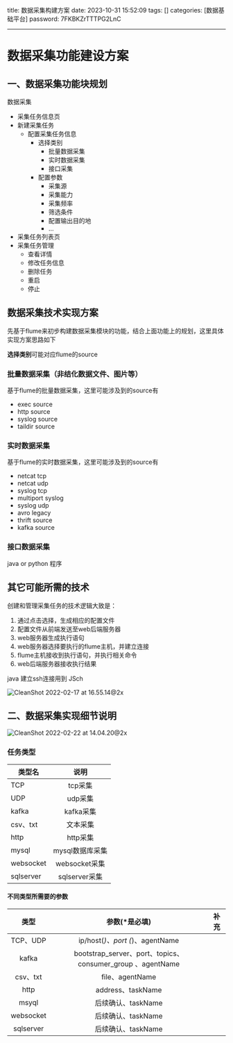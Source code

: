 title: 数据采集构建方案 
date: 2023-10-31 15:52:09 
tags: []
categories: [数据基础平台]
password: 7FKBKZrTTTPG2LnC

---
 <!--more-->
# 数据采集功能建设方案

## 一、数据采集功能块规划

数据采集

* 采集任务信息页
* 新建采集任务
  * 配置采集任务信息
    * 选择类别
      * 批量数据采集
      * 实时数据采集
      * 接口采集
    * 配置参数
      * 采集源
      * 采集能力
      * 采集频率
      * 筛选条件
      * 配置输出目的地
      * ...
* 采集任务列表页
* 采集任务管理
  * 查看详情
  * 修改任务信息
  * 删除任务
  * 重启
  * 停止

## 数据采集技术实现方案

先基于flume来初步构建数据采集模块的功能，结合上面功能上的规划，这里具体实现方案思路如下

**选择类别**可能对应flume的source

### 批量数据采集（非结化数据文件、图片等）

基于flume的批量数据采集，这里可能涉及到的source有

* exec source
* http source
* syslog source
* taildir source

### 实时数据采集

基于flume的实时数据采集，这里可能涉及到的source有

* netcat tcp 
* netcat udp 
* syslog tcp 
* multiport syslog
* syslog udp 
* avro legacy 
* thrift source
* kafka source 

### 接口数据采集

java or python 程序



## 其它可能所需的技术

创建和管理采集任务的技术逻辑大致是：

1. 通过点击选择，生成相应的配置文件
2. 配置文件从前端发送至web后端服务器
3. web服务器生成执行语句
4. web服务器选择要执行的flume主机，并建立连接
5. flume主机接收到执行语句，并执行相关命令
6. web后端服务器接收执行结果

java 建立ssh连接用到 JSch



![CleanShot 2022-02-17 at 16.55.14@2x](http://img.wqkenqing.ren/typora_img/CleanShot%202022-02-17%20at%2016.55.14@2x.png)

## 二、数据采集实现细节说明

![CleanShot 2022-02-22 at 14.04.20@2x](http://img.wqkenqing.ren/typora_img/CleanShot%202022-02-22%20at%2014.04.20@2x.png)

### **任务类型** 

| 类型名    |      说明       |
| --------- | :-------------: |
| TCP       |     tcp采集     |
| UDP       |     udp采集     |
| kafka     |    kafka采集    |
| csv、txt  |    文本采集     |
| http      |    http采集     |
| mysql     | mysql数据库采集 |
| websocket |  websocket采集  |
| sqlserver |  sqlserver采集  |



#### 不同类型所需要的参数

|   类型    |                       参数(*是必填)                        | 补充 |
| :-------: | :--------------------------------------------------------: | ---- |
| TCP、UDP  |              ip/host(*)、port (*)、agentName               |      |
|   kafka   | bootstrap_server、port、topics、consumer_group 、agentName |      |
| csv、txt  |                      file、agentName                       |      |
|   http    |                     address、taskName                      |      |
|   msyql   |                     后续确认、taskName                     |      |
| websocket |                     后续确认、taskName                     |      |
| sqlserver |                     后续确认、taskName                     |      |



